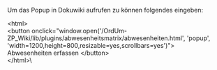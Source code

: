 Um das Popup in Dokuwiki aufrufen zu können folgendes eingeben:

\<html>\
  \<button onclick="window.open('/OrdUm-ZP_Wiki/lib/plugins/abwesenheitsmatrix/abwesenheiten.html', 'popup', 'width=1200,height=800,resizable=yes,scrollbars=yes')">\
   Abwesenheiten erfassen
  \</button>\
\</html>\
